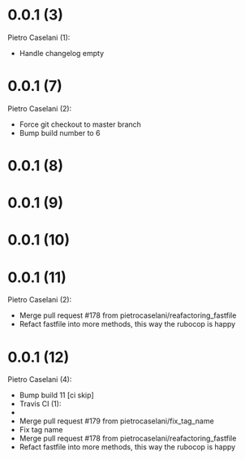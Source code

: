 # 0.0.1 (3) 
Pietro Caselani (1):
* Handle changelog empty
# 0.0.1 (7) 
Pietro Caselani (2):
* Force git checkout to master branch
* Bump build number to 6
# 0.0.1 (8) 

# 0.0.1 (9) 


# 0.0.1 (10) 

# 0.0.1 (11) 
Pietro Caselani (2):
* Merge pull request #178 from pietrocaselani/reafactoring_fastfile
* Refact fastfile into more methods, this way the rubocop is happy
# 0.0.1 (12) 
Pietro Caselani (4):
* Bump build 11 [ci skip]
* Travis CI (1):
* 
* Merge pull request #179 from pietrocaselani/fix_tag_name
* Fix tag name
* Merge pull request #178 from pietrocaselani/reafactoring_fastfile
* Refact fastfile into more methods, this way the rubocop is happy
